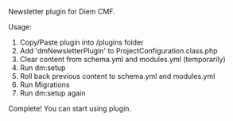 Newsletter plugin for Diem CMF.

Usage:

1. Copy/Paste plugin into /plugins folder
2. Add 'dmNewsletterPlugin' to ProjectConfiguration.class.php
3. Clear content from schema.yml and modules.yml (temporarily)
4. Run dm:setup
5. Roll back previous content to schema.yml and modules.yml
6. Run Migrations
7. Run dm:setup again

Complete! You can start using plugin.